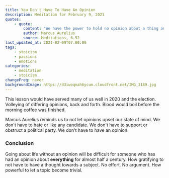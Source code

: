 ```yaml
---
title: You Don't Have To Have An Opinion
description: Meditation for February 9, 2021
quotes:
    - quote:
        content: "We have the power to hold no opinion about a thing and to not let it upset our state of mind — for things have no natural power to shape our judgments."
        author: Marcus Aurelius
        source: Meditations, 6.52
last_updated_at: 2021-02-09T07:00:00
tags:
    - stoicism
    - passions
    - emotions
categories:
    - meditation
    - stoicism
changeFreq: never
backgroundImage: https://d3iwoqnah6ycun.cloudfront.net/IMG_3189.jpg
---
```


This lesson would have served many of us well in 2020 and the election. Volleying of differing opinions, back and forth. 
Blood would boil before the morning coffee was finished.

Marcus Aurelius reminds us to not let opinions upset our state of mind. We don't have to hate or like any candidate. We 
don't have to support or obstruct a political party. We don't have to have an opinion.

### Conclusion

Going about life without an opinion will be difficult for someone who has had an opinion about **everything** for almost 
half a century. How gratifying to not have to have a thought towards a subject. No effort. No argument. How powerful to 
let a topic become trivial. 
